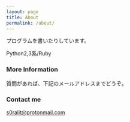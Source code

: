 ```yaml
---
layout: page
title: About
permalink: /about/
---
```


プログラムを書いたりしています。

Python2,3系/Ruby



### More Information

質問があれば、下記のメールアドレスまでどうぞ。

### Contact me

[s0ralit@protonmail.com](mailto:s0ralit@protonmail.com)